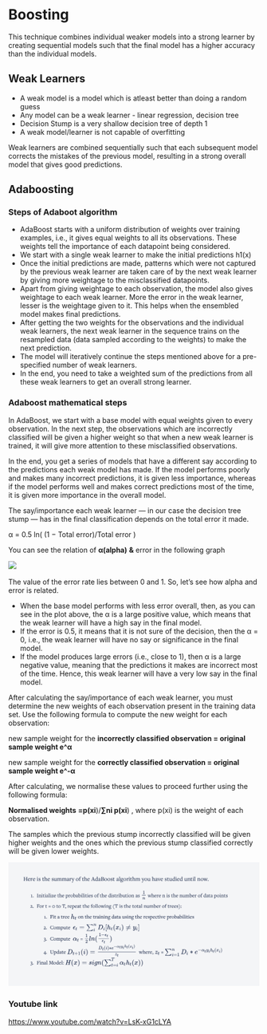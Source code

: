 # Boosting

This technique combines individual weaker models into a strong learner by creating sequential models such that the final model has a higher accuracy than the individual models.

## Weak Learners

* A weak model is a model which is atleast better than doing a random guess
* Any model can be a weak learner - linear regression, decision tree
* Decision Stump is a very shallow decision tree of depth 1
* A weak model/learner is not capable of overfitting

Weak learners are combined sequentially such that each subsequent model corrects the mistakes of the previous model, resulting in a strong overall model that gives good predictions.


## Adaboosting

### Steps of Adaboot algorithm

* AdaBoost starts with a uniform distribution of weights over training examples, i.e., it gives equal weights to all its observations. These weights tell the importance of each datapoint being considered.
* We start with a single weak learner to make the initial predictions h1(x)
* Once the initial predictions are made, patterns which were not captured by the previous weak learner are taken care of by the next weak learner by giving more weightage to the misclassified datapoints.
* Apart from giving weightage to each observation, the model also gives weightage to each weak learner. More the error in the weak learner, lesser is the weightage given to it. This helps when the ensembled model makes final predictions.
* After getting the two weights for the observations and the individual weak learners, the next weak learner in the sequence trains on the resampled data (data sampled according to the weights) to make the next prediction.
* The model will iteratively continue the steps mentioned above for a pre-specified number of weak learners.
* In the end, you need to take a weighted sum of the predictions from all these weak learners to get an overall strong learner.

### Adaboost mathematical steps


In AdaBoost, we start with a base model with equal weights given to every observation. In the next step, the observations which are incorrectly classified will be given a higher weight so that when a new weak learner is trained, it will give more attention to these misclassified observations.

In the end, you get a series of models that have a different say according to the predictions each weak model has made. If the model performs poorly and makes many incorrect predictions, it is given less importance, whereas if the model performs well and makes correct predictions most of the time, it is given more importance in the overall model.

The say/importance each weak learner — in our case the decision tree stump — has in the final classification depends on the total error it made.

α = 0.5 ln( (1 − Total error)/Total error )

You can see the relation of  **α(alpha)** **&** error in the following graph

![](https://images.upgrad.com/03de6e4e-d758-4f0f-a54f-a2f01701fa75-pasted%20image%200%20(11).png)

The value of the error rate lies between 0 and 1. So, let’s see how alpha and error is related.

* When the base model performs with less error overall, then, as you can see in the plot above, the α is a large positive value, which means that the weak learner will have a high say in the final model.
* If the error is 0.5, it means that it is not sure of the decision, then the α = 0, i.e., the weak learner will have no say or significance in the final model.
* If the model produces large errors (i.e., close to 1), then α is a large negative value, meaning that the predictions it makes are incorrect most of the time. Hence, this weak learner will have a very low say in the final model.

After calculating the say/importance of each weak learner, you must determine the new weights of each observation present in the training data set. Use the following formula to compute the new weight for each observation:

new sample weight for the **incorrectly classified observation = original sample weight e^α**

new sample weight for the **correctly classified observation = original sample weight e^-α**

After calculating, we normalise these values to proceed further using the following formula:

**Normalised weights** **=**p**(**x**i**)/**∑**n**i **p**(**x**i**) , where p(xi) is the weight of each observation.

The samples which the previous stump incorrectly classified will be given higher weights and the ones which the previous stump classified correctly will be given lower weights.

![1733382734690](image/Boosting/1733382734690.png)

### Youtube link

https://www.youtube.com/watch?v=LsK-xG1cLYA
